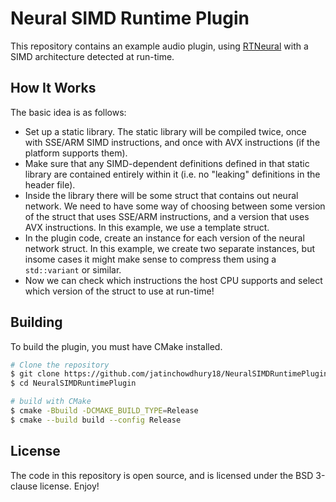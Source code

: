# Neural SIMD Runtime Plugin

This repository contains an example audio plugin,
using [RTNeural](https://github.com/jatinchowdhury18/RTNeural)
with a SIMD architecture detected at run-time.

## How It Works

The basic idea is as follows:
- Set up a static library. The static library will be compiled twice, once with
  SSE/ARM SIMD instructions, and once with AVX instructions (if the platform supports them).
- Make sure that any SIMD-dependent definitions defined in that static library
  are contained entirely within it (i.e. no "leaking" definitions in the header file).
- Inside the library there will be some struct that contains out neural network.
  We need to have some way of choosing between some version of the struct that uses
  SSE/ARM instructions, and a version that uses AVX instructions. In this example,
  we use a template struct.
- In the plugin code, create an instance for each version of the neural network struct.
  In this example, we create two separate instances, but insome cases it might make sense
  to compress them using a `std::variant` or similar.
- Now we can check which instructions the host CPU supports and select which version of
  the struct to use at run-time!

## Building

To build the plugin, you must have CMake installed.

```bash
# Clone the repository
$ git clone https://github.com/jatinchowdhury18/NeuralSIMDRuntimePlugin.git
$ cd NeuralSIMDRuntimePlugin

# build with CMake
$ cmake -Bbuild -DCMAKE_BUILD_TYPE=Release
$ cmake --build build --config Release
```

## License

The code in this repository is open source, and is licensed under the
BSD 3-clause license. Enjoy!
